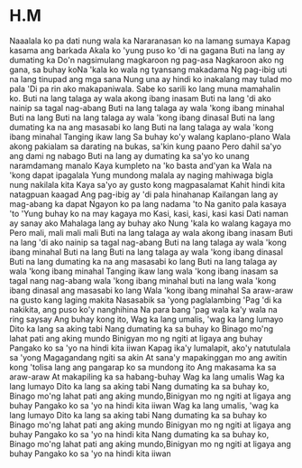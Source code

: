 # H.M
Naaalala ko pa dati nung wala ka Nararanasan ko na lamang sumaya Kapag kasama ang barkada Akala ko 'yung puso ko 'di na gagana Buti na lang ay dumating ka
Do'n nagsimulang magkaroon ng pag-asa Nagkaroon ako ng gana, sa buhay koNa 'kala ko wala ng tyansang makadama Ng pag-ibig uti na lang tinupad ang mga sana
Nung una ay hindi ko inakalang may tulad mo pala 'Di pa rin ako makapaniwala. Sabe ko sarili ko lang muna mamahalin ko. 
Buti na lang talaga ay wala akong ibang inasam Buti na lang 'di ako nainip sa tagal nag-abang Buti na lang talaga ay wala 'kong ibang minahal
Buti na lang  Buti na lang talaga ay wala 'kong ibang dinasal Buti na lang dumating ka na ang masasabi ko lang Buti na lang talaga ay wala 'kong ibang minahal
Tanging ikaw lang Sa buhay ko'y walang kaplano-plano Wala akong pakialam sa darating na bukas, sa'kin kung paano Pero dahil sa'yo ang dami ng nabago
Buti na lang ay dumating ka sa'yo ko unang naramdamang manalo Kaya kumpleto na 'ko basta and'yan ka Wala na 'kong dapat ipagalala Yung mundong malala ay naging mahiwaga 
bigla nung nakilala kita Kaya sa'yo ay gusto kong magpasalamat Kahit hindi kita natagpuan kaagad Ang pag-ibig ay 'di pala hinahanap Kailangan lang ay mag-abang ka dapat
Ngayon ko pa lang nadama 'to Na ganito pala kasaya 'to 'Yung buhay ko na may kagaya mo  Kasi, kasi, kasi, kasi kasi  Dati naman ay sanay ako Mahalaga lang ay buhay ako
 Nung 'kala ko walang kagaya mo Pero mali, mali mali mali Buti na lang talaga ay wala akong ibang inasam Buti na lang 'di ako nainip sa tagal nag-abang
Buti na lang talaga ay wala 'kong ibang minahal Buti na lang  Buti na lang talaga ay wala 'kong ibang dinasal Buti na lang dumating ka na ang masasabi ko lang
Buti na lang talaga ay wala 'kong ibang minahal Tanging ikaw lang wala 'kong ibang inasam sa tagal nang nag-abang wala 'kong ibang minahal buti na lang
wala 'kong ibang dinasal ang masasabi ko lang Wala 'kong ibang minahal Sa araw-araw na gusto kang laging makita Nasasabik sa 'yong paglalambing
'Pag 'di ka nakikita, ang puso ko'y nanghihina Na para bang 'pag wala ka'y wala na ring saysay Ang buhay kong ito, Wag ka lang umalis, 'wag ka lang lumayo
Dito ka lang sa aking tabi Nang dumating ka sa buhay ko Binago mo'ng lahat pati ang aking mundo Binigyan mo ng ngiti at ligaya ang buhay Pangako ko sa 'yo na hindi kita
iiwan Kapag ika'y lumalapit, ako'y natutulala sa 'yong Magagandang ngiti sa akin At sana'y mapakinggan mo ang awitin kong 'toIisa lang ang pangarap ko sa mundong ito
Ang makasama ka sa araw-araw At makapiling ka sa habang-buhay Wag ka lang umalis  Wag ka lang lumayo  Dito ka lang sa aking tabi Nang dumating ka sa buhay ko, 
Binago mo'ng lahat pati ang aking mundo,Binigyan mo ng ngiti at ligaya ang buhay Pangako ko sa 'yo na hindi kita iiwan Wag ka lang umalis, 'wag ka lang lumayo
Dito ka lang sa aking tabi Nang dumating ka sa buhay ko Binago mo'ng lahat pati ang aking mundo Binigyan mo ng ngiti at ligaya ang buhay Pangako ko sa 'yo na hindi kita
Nang dumating ka sa buhay ko,  Binago mo'ng lahat pati ang aking mundo,Binigyan mo ng ngiti at ligaya ang buhay Pangako ko sa 'yo na hindi kita iiwan
